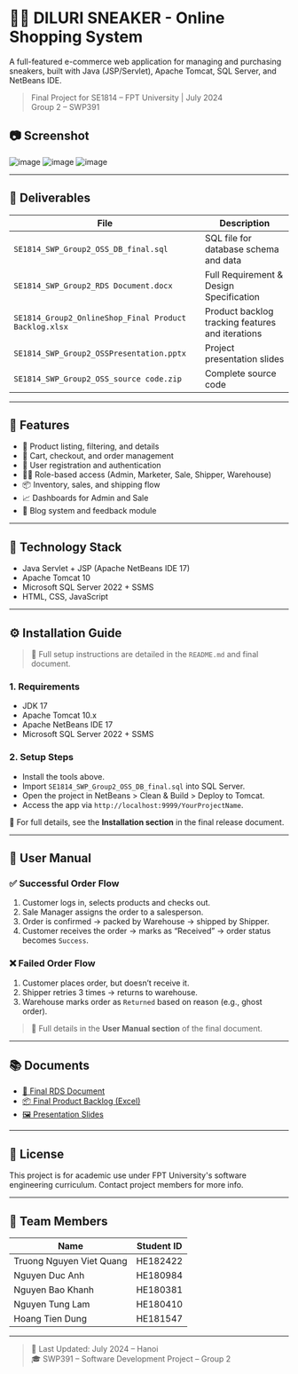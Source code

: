# 🛒👟 DILURI SNEAKER - Online Shopping System

A full-featured e-commerce web application for managing and purchasing sneakers, built with Java (JSP/Servlet), Apache Tomcat, SQL Server, and NetBeans IDE.

> Final Project for SE1814 – FPT University | July 2024  
> Group 2 – SWP391
## 📷 Screenshot

![image](https://github.com/user-attachments/assets/902f1d78-4608-48e8-8507-941d4b916649)
![image](https://github.com/user-attachments/assets/125d1a2d-d3df-497d-80c0-06ab48078038)
![image](https://github.com/user-attachments/assets/f6f08267-c15c-4fbd-8080-f9df5d42ba27)

---

## 📁 Deliverables

| File | Description |
|------|-------------|
| `SE1814_SWP_Group2_OSS_DB_final.sql` | SQL file for database schema and data |
| `SE1814_SWP_Group2_RDS Document.docx` | Full Requirement & Design Specification |
| `SE1814_Group2_OnlineShop_Final Product Backlog.xlsx` | Product backlog tracking features and iterations |
| `SE1814_SWP_Group2_OSSPresentation.pptx` | Project presentation slides |
| `SE1814_SWP_Group2_OSS_source code.zip` | Complete source code |

---

## 🚀 Features

- 👟 Product listing, filtering, and details
- 🛒 Cart, checkout, and order management
- 👤 User registration and authentication
- 🧑‍💼 Role-based access (Admin, Marketer, Sale, Shipper, Warehouse)
- 📦 Inventory, sales, and shipping flow
- 📈 Dashboards for Admin and Sale
- 📝 Blog system and feedback module

---

## 🧩 Technology Stack

- Java Servlet + JSP (Apache NetBeans IDE 17)
- Apache Tomcat 10
- Microsoft SQL Server 2022 + SSMS
- HTML, CSS, JavaScript

---

## ⚙️ Installation Guide

> 📖 Full setup instructions are detailed in the `README.md` and final document.

### 1. Requirements

- JDK 17
- Apache Tomcat 10.x
- Apache NetBeans IDE 17
- Microsoft SQL Server 2022 + SSMS

### 2. Setup Steps

- Install the tools above.
- Import `SE1814_SWP_Group2_OSS_DB_final.sql` into SQL Server.
- Open the project in NetBeans > Clean & Build > Deploy to Tomcat.
- Access the app via `http://localhost:9999/YourProjectName`.

📄 For full details, see the **Installation section** in the final release document.

---

## 👤 User Manual

### ✅ Successful Order Flow
1. Customer logs in, selects products and checks out.
2. Sale Manager assigns the order to a salesperson.
3. Order is confirmed → packed by Warehouse → shipped by Shipper.
4. Customer receives the order → marks as “Received” → order status becomes `Success`.

### ❌ Failed Order Flow
1. Customer places order, but doesn’t receive it.
2. Shipper retries 3 times → returns to warehouse.
3. Warehouse marks order as `Returned` based on reason (e.g., ghost order).

> 📘 Full details in the **User Manual section** of the final document.

---

## 📚 Documents

- [📄 Final RDS Document](https://docs.google.com/document/d/1kthAbwAf8xfrs69P1qpFT0fMRiEvfV98/)
- [📦 Final Product Backlog (Excel)](https://docs.google.com/spreadsheets/d/16M0C3NEcwnVxd6lu0kdrReogzEMACWXf/edit?gid=156444887#gid=156444887)
- [🖼️ Presentation Slides](https://docs.google.com/presentation/d/10wrIpyZCMQ8Y88e5M1j2jFjhN39OPiTp)

---

## 📄 License

This project is for academic use under FPT University's software engineering curriculum. Contact project members for more info.

---

## 👥 Team Members

| Name                     | Student ID     |
|--------------------------|----------------|
| Truong Nguyen Viet Quang | HE182422       |
| Nguyen Duc Anh           | HE180984       |
| Nguyen Bao Khanh         | HE180381       |
| Nguyen Tung Lam          | HE180410       |
| Hoang Tien Dung          | HE181547       |

---

> 🏁 Last Updated: July 2024 – Hanoi  
> 🎓 SWP391 – Software Development Project – Group 2

